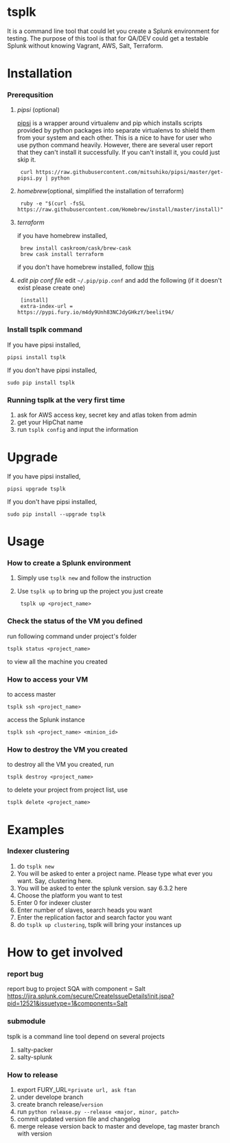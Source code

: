 # tsplk

It is a command line tool that could let you create a Splunk environment for testing.
The purpose of this tool is that for QA/DEV could get a testable Splunk without knowing
Vagrant, AWS, Salt, Terraform.


# Installation

### Prerequsition
1. _pipsi_ (optional)

    [pipsi](https://github.com/mitsuhiko/pipsi) is a wrapper around virtualenv and pip which installs scripts provided by python packages into separate virtualenvs to shield them from your system and each other. This is a nice to have for user who use python command heavily. However, there are several user report that they can't install it successfully. If you can't install it, you could just skip it.

        curl https://raw.githubusercontent.com/mitsuhiko/pipsi/master/get-pipsi.py | python

2. _homebrew_(optional, simplified the installation of terraform)

        ruby -e "$(curl -fsSL https://raw.githubusercontent.com/Homebrew/install/master/install)"

3. _terraform_

    if you have homebrew installed,

        brew install caskroom/cask/brew-cask
        brew cask install terraform

    if you don't have homebrew installed, follow [this](https://www.terraform.io/intro/getting-started/install.html)

4. _edit pip conf file_
edit `~/.pip/pip.conf` and add the following (if it doesn't exist please create one)

        [install]
        extra-index-url = https://pypi.fury.io/m4dy9Unh83NCJdyGHkzY/beelit94/

### Install tsplk command
If you have pipsi installed,

    pipsi install tsplk

If you don't have pipsi installed,

    sudo pip install tsplk

### Running tsplk at the very first time

1. ask for AWS access key, secret key and atlas token from admin
1. get your HipChat name
1. run `tsplk config` and input the information

# Upgrade

If you have pipsi installed,

    pipsi upgrade tsplk
     
If you don't have pipsi installed,

    sudo pip install --upgrade tsplk 

# Usage
### How to create a Splunk environment

1. Simply use `tsplk new` and follow the instruction
2. Use `tsplk up` to bring up the project you just create

        tsplk up <project_name>

### Check the status of the VM you defined
run following command under project's folder

    tsplk status <project_name>

to view all the machine you created

### How to access your VM

to access master

    tsplk ssh <project_name>

access the Splunk instance

    tsplk ssh <project_name> <minion_id>

### How to destroy the VM you created

to destroy all the VM you created, run

    tsplk destroy <project_name>

to delete your project from project list, use

    tsplk delete <project_name>

# Examples
### Indexer clustering

1. do `tsplk new`
2. You will be asked to enter a project name. Please type what ever you want. Say, clustering here.
3. You will be asked to enter the splunk version. say 6.3.2 here
4. Choose the platform you want to test
5. Enter 0 for indexer cluster
6. Enter number of slaves, search heads you want
7. Enter the replication factor and search factor you want
8. do `tsplk up clustering`, tsplk will bring your instances up

# How to get involved
### report bug

report bug to project SQA with component = Salt
https://jira.splunk.com/secure/CreateIssueDetails!init.jspa?pid=12521&issuetype=1&components=Salt

### submodule

tsplk is a command line tool depend on several projects

1. salty-packer
2. salty-splunk

### How to release

1. export FURY_URL=`private url, ask ftan`
1. under develope branch
1. create branch release/`version`
1. run `python release.py --release <major, minor, patch>`
1. commit updated version file and changelog
1. merge release version back to master and develope, tag master branch with version